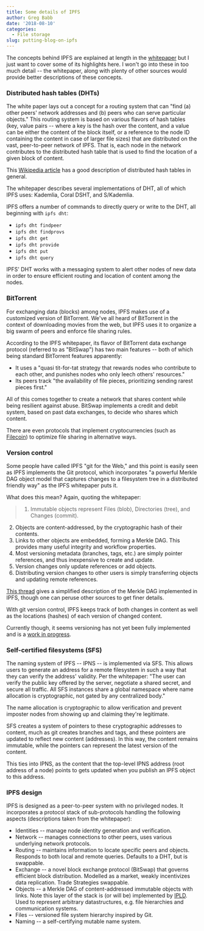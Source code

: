 ```yaml
---
title: Some details of IPFS
author: Greg Babb
date: '2018-08-10'
categories:
  - File storage
slug: putting-blog-on-ipfs
---
```


The concepts behind IPFS are explained at length in the [whitepaper](https://ipfs.io/ipfs/QmR7GSQM93Cx5eAg6a6yRzNde1FQv7uL6X1o4k7zrJa3LX/ipfs.draft3.pdf) but I just want to cover some of its highlights here. I won't go into these in too much detail -- the whitepaper, along with plenty of other sources would provide better descriptions of these concepts.

### Distributed hash tables (DHTs)

The white paper lays out a concept for a routing system that can "find (a) other peers' network addresses and (b) peers who can serve particular objects." This routing system is based on various flavors of hash tables (key, value pairs -- where a key is the hash over the content, and a value can be either the content of the block itself, or a reference to the node ID containing the content in case of larger file sizes) that are distributed on the vast, peer-to-peer network of IPFS. That is, each node in the network contributes to the distributed hash table that is used to find the location of a given block of content.

This [Wikipedia article](https://en.wikipedia.org/wiki/Distributed_hash_table) has a good description of distributed hash tables in general.

The whitepaper describes several implementations of DHT, all of which IPFS uses: Kademlia, Coral DSHT, and S/Kademlia.

IPFS offers a number of commands to directly query or write to the DHT, all beginning with `ipfs dht`:

- `ipfs dht findpeer`
- `ipfs dht findprovs`
- `ipfs dht get`
- `ipfs dht provide`
- `ipfs dht put`
- `ipfs dht query`

IPFS' DHT works with a messaging system to alert other nodes of new data in order to ensure efficient routing and location of content among the nodes.

### BitTorrent

For exchanging data (blocks) among nodes, IPFS makes use of a customized version of BitTorrent. We've all heard of BitTorrent in the context of downloading movies from the web, but IPFS uses it to organize a big swarm of peers and enforce file sharing rules.

According to the IPFS whitepaper, its flavor of BitTorrent data exchange protocol (referred to as "BitSwap") has two main features -- both of which being standard BitTorrent features apparently:

- It uses a "quasi tit-for-tat strategy that rewards nodes who contribute to each other, and punishes nodes who only leech others' resources."
- Its peers track "the availability of file pieces, prioritizing sending rarest pieces first."

All of this comes together to create a network that shares content while being resilient against abuse. BitSwap implements a credit and debit system, based on past data exchanges, to decide who shares which content.

There are even protocols that implement cryptocurrencies (such as [Filecoin](https://filecoin.io/)) to optimize file sharing in alternative ways.

### Version control

Some people have called IPFS "git for the Web," and this point is easily seen as IPFS implements the Git protocol, which incorporates "a powerful Merkle DAG object model that captures changes to a filesystem tree in a distributed friendly way" as the IPFS whitepaper puts it.

What does this mean? Again, quoting the whitepaper:

>1. Immutable objects represent Files (blob), Directories
(tree), and Changes (commit).
2. Objects are content-addressed, by the cryptographic
hash of their contents.
3. Links to other objects are embedded, forming a Merkle
DAG. This provides many useful integrity and workflow
properties.
4. Most versioning metadata (branches, tags, etc.) are
simply pointer references, and thus inexpensive to create
and update.
5. Version changes only update references or add objects.
6. Distributing version changes to other users is simply
transferring objects and updating remote references.

[This thread](https://github.com/jbenet/random-ideas/issues/20) gives a simplified description of the Merkle DAG implemented in IPFS, though one can peruse other sources to get finer details.

With git version control, IPFS keeps track of both changes in content as well as the locations (hashes) of each version of changed content.

Currently though, it seems versioning has not yet been fully implemented and is a [work in progress](https://gist.github.com/flyingzumwalt/a6821e843366d606aeb1ba53525b8669).

### Self-certified filesystems (SFS)

The naming system of IPFS -- IPNS -- is implemented via SFS. This allows users to generate an address for a remote filesystem in such a way that they can verify the address' validity. Per the whitepaper: "The user can verify the public key offered by the server, negotiate a shared secret, and secure all traffic. All SFS instances share a global namespace where name allocation is cryptographic, not gated by any centralized body."

The name allocation is cryptographic to allow verification and prevent imposter nodes from showing up and claiming they're legitimate.

SFS creates a system of pointers to these cryptographic addresses to content, much as git creates branches and tags, and these pointers are updated to reflect new content (addresses). In this way, the content remains immutable, while the pointers can represent the latest version of the content.

This ties into IPNS, as the content that the top-level IPNS address (root address of a node) points to gets updated when you publish an IPFS object to this address.

### IPFS design

IPFS is designed as a peer-to-peer system with no privileged nodes. It incorporates a protocol stack of sub-protocols handling the following aspects (descriptions taken from the whitepaper):

- Identities -- manage node identity generation and verification.
- Network -- manages connections to other peers, uses
various underlying network protocols.
- Routing -- maintains information to locate specific
peers and objects. Responds to both local and remote
queries. Defaults to a DHT, but is swappable.
- Exchange -- a novel block exchange protocol (BitSwap)
that governs efficient block distribution. Modelled as
a market, weakly incentivizes data replication. Trade
Strategies swappable.
- Objects -- a Merkle DAG of content-addressed immutable
objects with links. Note this layer of the stack is (or will be) implemented by [IPLD](https://ipld.io/). Used to represent arbitrary
datastructures, e.g. file hierarchies and communication
systems.
- Files -- versioned file system hierarchy inspired by Git.
- Naming -- a self-certifying mutable name system.


